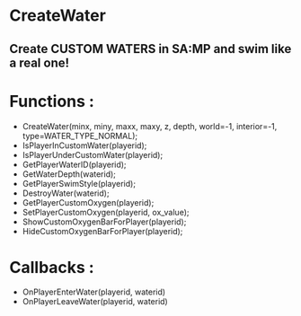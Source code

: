 # CreateWater
Create CUSTOM WATERS in SA:MP and swim like a real one!
---------------------------------------------------------


# Functions : 
- CreateWater(minx, miny, maxx, maxy, z, depth, world=-1, interior=-1, type=WATER_TYPE_NORMAL);
- IsPlayerInCustomWater(playerid);
- IsPlayerUnderCustomWater(playerid);
- GetPlayerWaterID(playerid);
- GetWaterDepth(waterid);
- GetPlayerSwimStyle(playerid);
- DestroyWater(waterid);
- GetPlayerCustomOxygen(playerid);
- SetPlayerCustomOxygen(playerid, ox_value);
- ShowCustomOxygenBarForPlayer(playerid);
- HideCustomOxygenBarForPlayer(playerid);

# Callbacks : 
- OnPlayerEnterWater(playerid, waterid)
- OnPlayerLeaveWater(playerid, waterid)
